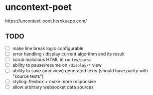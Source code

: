 # uncontext-poet

https://uncontext-poet.herokuapp.com/

## TODO

- [ ] make line break logic configurable
- [ ] error handling / display current algorithm and its result
- [ ] scrub malicious HTML in `routes/parse`
- [ ] ability to pause/resume on `/display/*` view
- [ ] ability to save (and view) generated texts (should have parity with "source texts")
- [ ] styling: flexbox + make more responsive
- [ ] allow arbitrary websocket data sources
